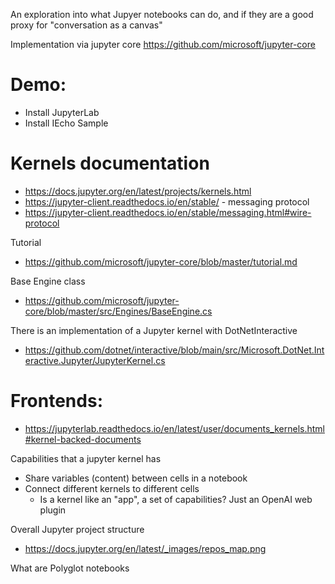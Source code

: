 An exploration into what Jupyer notebooks can do, and if they are a good proxy for "conversation as a canvas"

Implementation via jupyter core
https://github.com/microsoft/jupyter-core

# Demo:

- Install JupyterLab
- Install IEcho Sample

# Kernels documentation
- https://docs.jupyter.org/en/latest/projects/kernels.html
- https://jupyter-client.readthedocs.io/en/stable/ - messaging protocol
- https://jupyter-client.readthedocs.io/en/stable/messaging.html#wire-protocol

Tutorial
- https://github.com/microsoft/jupyter-core/blob/master/tutorial.md

Base Engine class
- https://github.com/microsoft/jupyter-core/blob/master/src/Engines/BaseEngine.cs

There is an implementation of a Jupyter kernel with DotNetInteractive
- https://github.com/dotnet/interactive/blob/main/src/Microsoft.DotNet.Interactive.Jupyter/JupyterKernel.cs


# Frontends:
- https://jupyterlab.readthedocs.io/en/latest/user/documents_kernels.html#kernel-backed-documents


Capabilities that a jupyter kernel has
- Share variables (content) between cells in a notebook
- Connect different kernels to different cells
  - Is a kernel like an "app", a set of capabilities? Just an OpenAI web plugin

Overall Jupyter project structure
- https://docs.jupyter.org/en/latest/_images/repos_map.png

What are Polyglot notebooks
